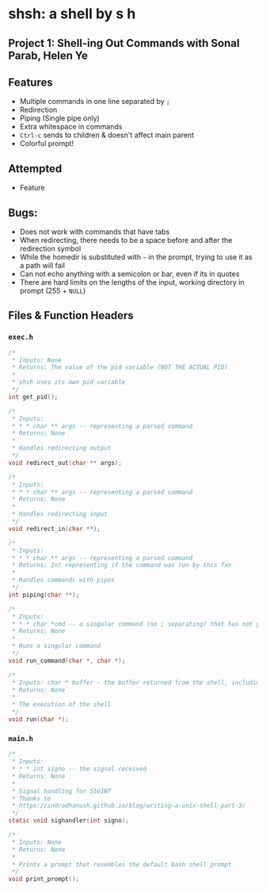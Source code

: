 # shsh: a shell by s h

## Project 1: Shell-ing Out Commands with Sonal Parab, Helen Ye

## Features
* Multiple commands in one line separated by `;`
* Redirection
* Piping (Single pipe only)
* Extra whitespace in commands
* `Ctrl-c` sends to children & doesn't affect main parent
* Colorful prompt!

## Attempted
* Feature

## Bugs:
* Does not work with commands that have tabs
* When redirecting, there needs to be a space before and after the redirection symbol
* While the homedir is substituted with `~` in the prompt, trying to use it as a path will fail
* Can not echo anything with a semicolon or bar, even if its in quotes
* There are hard limits on the lengths of the input, working directory in prompt (255 + `NULL`)

## Files & Function Headers

### `exec.h`
```c
/*
 * Inputs: None
 * Returns: The value of the pid variable (NOT THE ACTUAL PID)
 *
 * shsh uses its own pid variable
 */
int get_pid();

/*
 * Inputs:
 * * * char ** args -- representing a parsed command
 * Returns: None
 *
 * Handles redirecting output
 */
void redirect_out(char ** args);

/*
 * Inputs:
 * * * char ** args -- representing a parsed command
 * Returns: None
 *
 * Handles redirecting input
 */
void redirect_in(char **);

/*
 * Inputs:
 * * * char ** args -- representing a parsed command
 * Returns: Int representing if the command was run by this fxn
 *
 * Handles commands with pipes
 */
int piping(char **);

/*
 * Inputs:
 * * * char *cmd -- a singular command (no ; separating) that has not yet been parsed
 * Returns: None
 *
 * Runs a singular command
 */
void run_command(char *, char *);

/*
 * Inputs: char * buffer - the buffer returned from the shell, including ;'s
 * Returns: None
 *
 * The execution of the shell
 */
void run(char *);
```

### `main.h`
```c
/*
 * Inputs:
 * * * int signo -- the signal received
 * Returns: None
 *
 * Signal handling for SIGINT
 * Thanks to
 * https://indradhanush.github.io/blog/writing-a-unix-shell-part-3/
 */
static void sighandler(int signo);

/*
 * Inputs: None
 * Returns: None
 *
 * Prints a prompt that resembles the default bash shell prompt
 */
void print_prompt();
```
